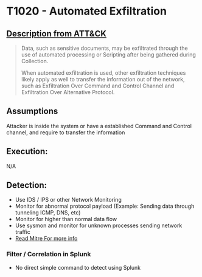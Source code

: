 # T1020 - Automated Exfiltration
## [Description from ATT&CK](https://attack.mitre.org/wiki/Technique/T1020)
<blockquote>
Data, such as sensitive documents, may be exfiltrated through the use of automated processing or Scripting after being gathered during Collection.

When automated exfiltration is used, other exfiltration techniques likely apply as well to transfer the information out of the network, such as Exfiltration Over Command and Control Channel and Exfiltration Over Alternative Protocol.
</blockquote>

## Assumptions
Attacker is inside the system or have a established Command and Control channel, and require to transfer the information

## Execution:
N/A

## Detection:
* Use IDS / IPS or other Network Monitoring
* Monitor for abnormal protocol payload (Example: Sending data through tunneling ICMP, DNS, etc)
* Monitor for higher than normal data flow
* Use sysmon and monitor for unknown processes sending network traffic
* [Read Mitre For more info](https://attack.mitre.org/wiki/Technique/T1020)

### Filter / Correlation in Splunk
* No direct simple command to detect using Splunk

